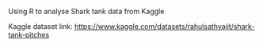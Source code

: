 Using R to analyse Shark tank data from Kaggle

Kaggle dataset link: https://www.kaggle.com/datasets/rahulsathyajit/shark-tank-pitches
